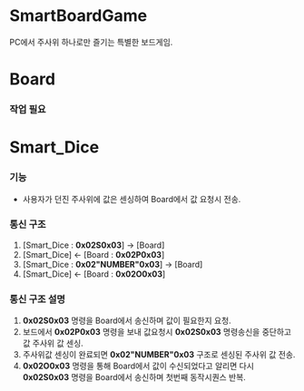﻿# SmartBoardGame
PC에서 주사위 하나로만 즐기는 특별한 보드게임.

# Board
### 작업 필요

# Smart_Dice
### 기능
-  사용자가 던진 주사위에 값은 센싱하여 Board에서 값 요청시 전송.

### 통신 구조
1. [Smart_Dice : __0x02S0x03__] -> [Board]
2. [Smart_Dice] <-  [Board : __0x02P0x03__]
3. [Smart_Dice : __0x02"NUMBER"0x03__] -> [Board]
5. [Smart_Dice] <-  [Board : __0x02O0x03__]

### 통신 구조 설명
1.  __0x02S0x03__ 명령을 Board에서 송신하며 값이 필요한지 요청. 
2.  보드에서 __0x02P0x03__ 명령을 보내 값요청시 __0x02S0x03__ 명령송신을 중단하고 값 주사위 값 센싱. 
3.  주사위값 센싱이 완료되면 __0x02"NUMBER"0x03__ 구조로 센싱된 주사위 값 전송. 
4.  __0x02O0x03__ 명령을 통해 Board에서 값이 수신되었다고 알리면 다시 __0x02S0x03__ 명령을 Board에서 송신하며 첫번째 동작시퀀스 반복. 

   
